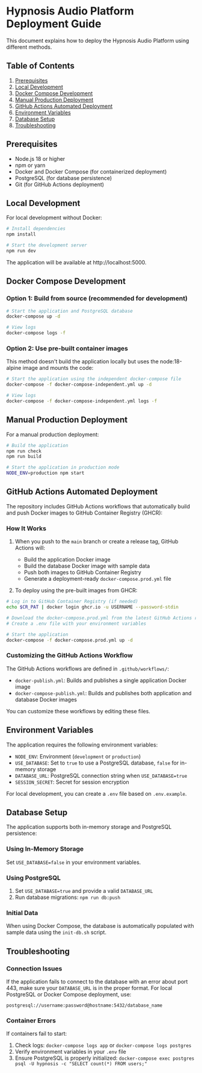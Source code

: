# Hypnosis Audio Platform Deployment Guide

This document explains how to deploy the Hypnosis Audio Platform using different methods.

## Table of Contents

1. [Prerequisites](#prerequisites)
2. [Local Development](#local-development)
3. [Docker Compose Development](#docker-compose-development)
4. [Manual Production Deployment](#manual-production-deployment)
5. [GitHub Actions Automated Deployment](#github-actions-automated-deployment)
6. [Environment Variables](#environment-variables)
7. [Database Setup](#database-setup)
8. [Troubleshooting](#troubleshooting)

## Prerequisites

- Node.js 18 or higher
- npm or yarn
- Docker and Docker Compose (for containerized deployment)
- PostgreSQL (for database persistence)
- Git (for GitHub Actions deployment)

## Local Development

For local development without Docker:

```bash
# Install dependencies
npm install

# Start the development server
npm run dev
```

The application will be available at http://localhost:5000.

## Docker Compose Development

### Option 1: Build from source (recommended for development)

```bash
# Start the application and PostgreSQL database
docker-compose up -d

# View logs
docker-compose logs -f
```

### Option 2: Use pre-built container images

This method doesn't build the application locally but uses the node:18-alpine image and mounts the code:

```bash
# Start the application using the independent docker-compose file
docker-compose -f docker-compose-independent.yml up -d

# View logs
docker-compose -f docker-compose-independent.yml logs -f
```

## Manual Production Deployment

For a manual production deployment:

```bash
# Build the application
npm run check
npm run build

# Start the application in production mode
NODE_ENV=production npm start
```

## GitHub Actions Automated Deployment

The repository includes GitHub Actions workflows that automatically build and push Docker images to GitHub Container Registry (GHCR):

### How It Works

1. When you push to the `main` branch or create a release tag, GitHub Actions will:
   - Build the application Docker image
   - Build the database Docker image with sample data
   - Push both images to GitHub Container Registry
   - Generate a deployment-ready `docker-compose.prod.yml` file

2. To deploy using the pre-built images from GHCR:

```bash
# Log in to GitHub Container Registry (if needed)
echo $CR_PAT | docker login ghcr.io -u USERNAME --password-stdin

# Download the docker-compose.prod.yml from the latest GitHub Actions run artifacts
# Create a .env file with your environment variables

# Start the application
docker-compose -f docker-compose.prod.yml up -d
```

### Customizing the GitHub Actions Workflow

The GitHub Actions workflows are defined in `.github/workflows/`:

- `docker-publish.yml`: Builds and publishes a single application Docker image
- `docker-compose-publish.yml`: Builds and publishes both application and database Docker images

You can customize these workflows by editing these files.

## Environment Variables

The application requires the following environment variables:

- `NODE_ENV`: Environment (`development` or `production`)
- `USE_DATABASE`: Set to `true` to use a PostgreSQL database, `false` for in-memory storage
- `DATABASE_URL`: PostgreSQL connection string when `USE_DATABASE=true`
- `SESSION_SECRET`: Secret for session encryption

For local development, you can create a `.env` file based on `.env.example`.

## Database Setup

The application supports both in-memory storage and PostgreSQL persistence:

### Using In-Memory Storage

Set `USE_DATABASE=false` in your environment variables.

### Using PostgreSQL

1. Set `USE_DATABASE=true` and provide a valid `DATABASE_URL`
2. Run database migrations: `npm run db:push`

### Initial Data

When using Docker Compose, the database is automatically populated with sample data using the `init-db.sh` script.

## Troubleshooting

### Connection Issues

If the application fails to connect to the database with an error about port 443, make sure your `DATABASE_URL` is in the proper format. For local PostgreSQL or Docker Compose deployment, use:

```
postgresql://username:password@hostname:5432/database_name
```

### Container Errors

If containers fail to start:

1. Check logs: `docker-compose logs app` or `docker-compose logs postgres`
2. Verify environment variables in your `.env` file
3. Ensure PostgreSQL is properly initialized: `docker-compose exec postgres psql -U hypnosis -c "SELECT count(*) FROM users;"`